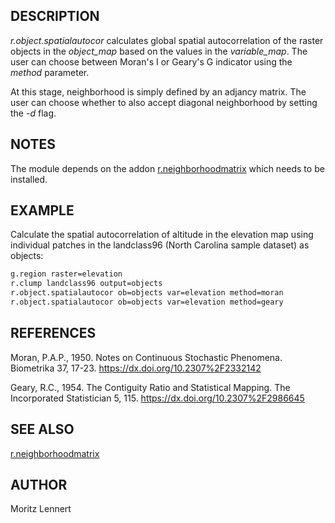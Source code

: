 ## DESCRIPTION

*r.object.spatialautocor* calculates global spatial autocorrelation of
the raster objects in the *object\_map* based on the values in the
*variable\_map*. The user can choose between Moran's I or Geary's G
indicator using the *method* parameter.

At this stage, neighborhood is simply defined by an adjancy matrix. The
user can choose whether to also accept diagonal neighborhood by setting
the *-d* flag.

## NOTES

The module depends on the addon
[r.neighborhoodmatrix](r.neighborhoodmatrix.md) which needs to be
installed.

## EXAMPLE

Calculate the spatial autocorrelation of altitude in the elevation map
using individual patches in the landclass96 (North Carolina sample
dataset) as objects:

```sh
g.region raster=elevation
r.clump landclass96 output=objects
r.object.spatialautocor ob=objects var=elevation method=moran
r.object.spatialautocor ob=objects var=elevation method=geary
```

## REFERENCES

Moran, P.A.P., 1950. Notes on Continuous Stochastic Phenomena.
Biometrika 37, 17-23. <https://dx.doi.org/10.2307%2F2332142>  
  
Geary, R.C., 1954. The Contiguity Ratio and Statistical Mapping. The
Incorporated Statistician 5, 115. <https://dx.doi.org/10.2307%2F2986645>

## SEE ALSO

[r.neighborhoodmatrix](r.neighborhoodmatrix.md)  

## AUTHOR

Moritz Lennert
